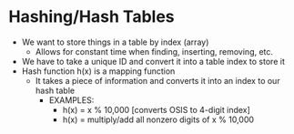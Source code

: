<h1>Hashing/Hash Tables</h1>

- We want to store things in a table by index (array)
  - Allows for constant time when finding, inserting, removing, etc.
- We have to take a unique ID and convert it into a table index to store it
- Hash function h(x) is a mapping function
  - It takes a piece of information and converts it into an index to our hash table
    - EXAMPLES:
      - h(x) = x % 10,000 [converts OSIS to 4-digit index]
      - h(x) = multiply/add all nonzero digits of x % 10,000
    